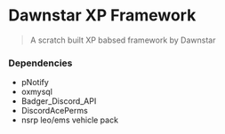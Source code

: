# Dawnstar XP Framework
> A scratch built XP babsed framework by Dawnstar 

### Dependencies
- pNotify
- oxmysql
- Badger_Discord_API
- DiscordAcePerms
- nsrp leo/ems vehicle pack